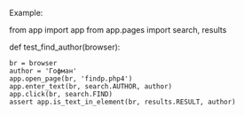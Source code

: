 Example:

from app import app
from app.pages import search, results


def test_find_author(browser):

    br = browser
    author = 'Гофман'
    app.open_page(br, 'findp.php4')
    app.enter_text(br, search.AUTHOR, author)
    app.click(br, search.FIND)
    assert app.is_text_in_element(br, results.RESULT, author)
